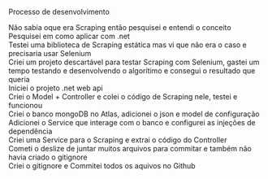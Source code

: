 
Processo de desenvolvimento

Não sabia oque era Scraping então pesquisei e entendi o conceito <br>
Pesquisei em como aplicar com .net <br>
Testei uma biblioteca de Scraping estática mas vi que não era o caso e precisaria usar Selenium <br>
Criei um projeto descartável para testar Scraping com Selenium, gastei um tempo testando e desenvolvendo o algorítimo e consegui o resultado que queria <br>
Iniciei o projeto .net web api <br>
Criei o Model + Controller e colei o código de Scraping nele, testei e funcionou <br>
Criei o banco mongoDB no Atlas, adicionei o json e model de configuração <br>
Adicionei o Service que interage com o banco e configurei as injeções de dependência <br>
Criei uma Service para o Scraping e extrai o código do Controller <br>
Cometi o deslize de juntar muitos arquivos para commitar e também não havia criado o gitignore <br>
Criei o gitignore e Commitei todos os aquivos no Github <br>


